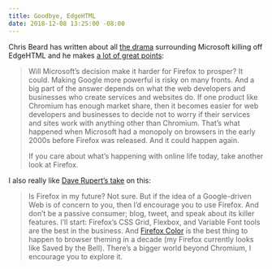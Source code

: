 ```yaml
---
title: Goodbye, EdgeHTML
date: 2018-12-08 13:25:00 -08:00
---
```


Chris Beard has written about all [the drama](https://twitter.com/robinrendle/status/1070111363563872256) surrounding Microsoft killing off EdgeHTML and he makes [a lot of great points](https://blog.mozilla.org/blog/2018/12/06/goodbye-edge/):

> Will Microsoft’s decision make it harder for Firefox to prosper? It could. Making Google more powerful is risky on many fronts. And a big part of the answer depends on what the web developers and businesses who create services and websites do. If one product like Chromium has enough market share, then it becomes easier for web developers and businesses to decide not to worry if their services and sites work with anything other than Chromium. That’s what happened when Microsoft had a monopoly on browsers in the early 2000s before Firefox was released. And it could happen again.
>
> If you care about what’s happening with online life today, take another look at Firefox.

I also really like [Dave Rupert’s take](https://daverupert.com/2018/12/edge-goes-chromium/) on this: 

> Is Firefox in my future? Not sure. But if the idea of a Google-driven Web is of concern to you, then I’d encourage you to use Firefox. And don’t be a passive consumer; blog, tweet, and speak about its killer features. I’ll start: Firefox’s CSS Grid, Flexbox, and Variable Font tools are the best in the business. And [Firefox Color](https://color.firefox.com/) is the best thing to happen to browser theming in a decade (my Firefox currently looks like Saved by the Bell). There’s a bigger world beyond Chromium, I encourage you to explore it.




